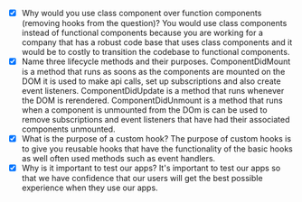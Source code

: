 - [x] Why would you use class component over function components (removing hooks from the question)?
You would use class components instead of functional components because you are working for a company that has a robust code base that uses class components and it would be to costly to transition the codebase to functional components.
- [x] Name three lifecycle methods and their purposes.
    ComponentDidMount is a method that runs as soons as the components are mounted on the DOM it is used to make api calls, set up subscriptions and also create event listeners.
    ComponentDidUpdate is a method that runs whenever the DOM is rerendered.
    ComponentDidUnmount is a method that runs when a component is unmounted from the DOm is can be used to remove subscriptions and event listeners that have had their associated components unmounted.
- [x] What is the purpose of a custom hook?
    The purpose of custom hooks is to give you reusable hooks that have the functionality of the basic hooks as well often used methods such as event handlers.
- [x] Why is it important to test our apps?
    It's important to test our apps so that we have confidence that our users will get the best possible experience when they use our apps.